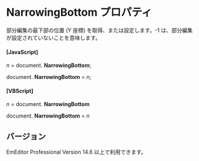 # NarrowingBottom プロパティ

部分編集の最下部の位置 (Y 座標) を取得、または設定します。-1 は、部分編集が設定されていないことを意味します。

#### \[JavaScript\]

_n_ = document. **NarrowingBottom**;

document. **NarrowingBottom** = _n_;

#### \[VBScript\]

_n_ = document. **NarrowingBottom**

document. **NarrowingBottom** = _n_

## バージョン

EmEditor Professional Version 14.6 以上で利用できます。